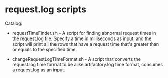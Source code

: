 # request.log scripts 

Catalog:

- requestTimeFinder.sh - A script for finding abnormal request times in the request.log file. Specify a time in milliseconds as input, and the script will print all the rows that have a request time that's greater than or equals to the specified time.

- changeRequestLogTimeFormat.sh - A script that converts the request.log time format to be alike artifactory.log time format, consumes a request.log as an input.

